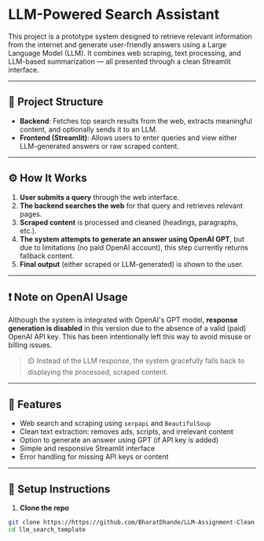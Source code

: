 
# LLM-Powered Search Assistant

This project is a prototype system designed to retrieve relevant information from the internet and generate user-friendly answers using a Large Language Model (LLM). It combines web scraping, text processing, and LLM-based summarization — all presented through a clean Streamlit interface.

---

## 🔧 Project Structure

- **Backend**: Fetches top search results from the web, extracts meaningful content, and optionally sends it to an LLM.
- **Frontend (Streamlit)**: Allows users to enter queries and view either LLM-generated answers or raw scraped content.

---

## ⚙️ How It Works

1. **User submits a query** through the web interface.
2. **The backend searches the web** for that query and retrieves relevant pages.
3. **Scraped content** is processed and cleaned (headings, paragraphs, etc.).
4. **The system attempts to generate an answer using OpenAI GPT**, but due to limitations (no paid OpenAI account), this step currently returns fallback content.
5. **Final output** (either scraped or LLM-generated) is shown to the user.

---

## ❗ Note on OpenAI Usage

Although the system is integrated with OpenAI's GPT model, **response generation is disabled** in this version due to the absence of a valid (paid) OpenAI API key. This has been intentionally left this way to avoid misuse or billing issues.

> 🟡 Instead of the LLM response, the system gracefully falls back to displaying the processed, scraped content.

---

## 🚀 Features

- Web search and scraping using `serpapi` and `BeautifulSoup`
- Clean text extraction: removes ads, scripts, and irrelevant content
- Option to generate an answer using GPT (if API key is added)
- Simple and responsive Streamlit interface
- Error handling for missing API keys or content

---

## 🧪 Setup Instructions

1. **Clone the repo**

```bash
git clone https://https://github.com/BharatDhande/LLM-Assignment-Clean
cd llm_search_template

